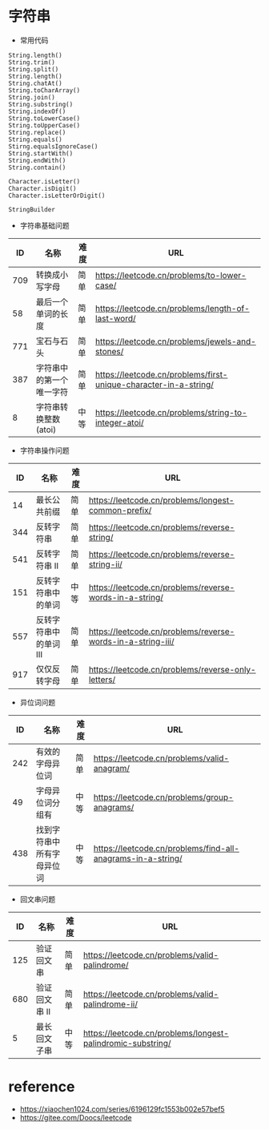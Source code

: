 
# 字符串

- 常用代码

```shell
String.length()
String.trim()
String.split()
String.length()
String.chatAt()
String.toCharArray()
String.join()
String.substring()
String.indexOf()
String.toLowerCase()
String.toUpperCase()
String.replace()
String.equals()
Stirng.equalsIgnoreCase()
String.startWith()
String.endWith()
String.contain()

Character.isLetter()
Character.isDigit()
Character.isLetterOrDigit()

StringBuilder

```

- 字符串基础问题

| ID     | 名称                                 | 难度      | URL                                                                                                                                          |
| ------ | ----------------------------------- | --------- | ---------------------------------------------------------------------------------------------------------------------------------------------|
| 709    | 转换成小写字母                         | 简单      | https://leetcode.cn/problems/to-lower-case/                                                                                                                                                        |
| 58     | 最后一个单词的长度                      | 简单      | https://leetcode.cn/problems/length-of-last-word/                                                                                                                                                        |
| 771    | 宝石与石头                             | 简单      | https://leetcode.cn/problems/jewels-and-stones/                                                                                                                                                        |
| 387    | 字符串中的第一个唯一字符                 | 简单      | https://leetcode.cn/problems/first-unique-character-in-a-string/                                                                                                                                                        |
| 8      | 字符串转换整数 (atoi)                  | 中等      | https://leetcode.cn/problems/string-to-integer-atoi/                                                                                                                                                        |

- 字符串操作问题

| ID     | 名称                                 | 难度      | URL                                                                                                                                          |
| ------ | ----------------------------------- | --------- | ---------------------------------------------------------------------------------------------------------------------------------------------|
| 14     | 最长公共前缀                         | 简单      | https://leetcode.cn/problems/longest-common-prefix/                                                                                                                                                       |
| 344    | 反转字符串                          | 简单      | https://leetcode.cn/problems/reverse-string/                                                                                                                                                      |
| 541    | 反转字符串 II                       | 简单      | https://leetcode.cn/problems/reverse-string-ii/                                                                                                                                                     |
| 151    | 反转字符串中的单词                    | 中等      | https://leetcode.cn/problems/reverse-words-in-a-string/                                                                                                                                                   |
| 557    | 反转字符串中的单词 III                | 简单      | https://leetcode.cn/problems/reverse-words-in-a-string-iii/                                                                                                                                                   |
| 917    | 仅仅反转字母                         | 简单      | https://leetcode.cn/problems/reverse-only-letters/                                                                                                                                                   |

- 异位词问题

| ID     | 名称                                 | 难度      | URL                                                                                                                                          |
| ------ | ----------------------------------- | --------- | ---------------------------------------------------------------------------------------------------------------------------------------------|
| 242    | 有效的字母异位词                       | 简单      | https://leetcode.cn/problems/valid-anagram/                                                                                                                                                       |
| 49     | 字母异位词分组有                       | 中等      | https://leetcode.cn/problems/group-anagrams/                                                                                                                                                       |
| 438    | 找到字符串中所有字母异位词               | 中等      | https://leetcode.cn/problems/find-all-anagrams-in-a-string/                                                                                                                                                       |


- 回文串问题

| ID     | 名称                                 | 难度      | URL                                                                                                                                          |
| ------ | ----------------------------------- | --------- | ---------------------------------------------------------------------------------------------------------------------------------------------|
| 125    | 验证回文串                            | 简单      | https://leetcode.cn/problems/valid-palindrome/                                                                                                                                                      |
| 680    | 验证回文串 II                         | 简单      | https://leetcode.cn/problems/valid-palindrome-ii/                                                                                                                                                    |
| 5      | 最长回文子串                           | 中等      | https://leetcode.cn/problems/longest-palindromic-substring/                                                                                                                                                    |





# reference
* https://xiaochen1024.com/series/6196129fc1553b002e57bef5
* https://gitee.com/Doocs/leetcode

